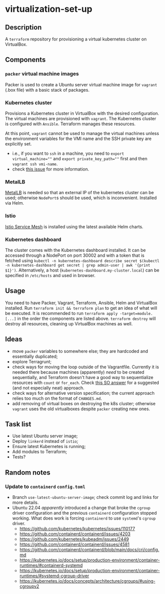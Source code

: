 # virtualization-set-up

## Description

A `terraform` repository for provisioning a virtual kubernetes cluster on VirtualBox.

## Components

### `packer` virtual machine images

Packer is used to create a Ubuntu server virtual machine image for `vagrant` (.box file) with a basic stack of packages.

### Kubernetes cluster

Provisions a Kubernetes cluster in VirtualBox with the desired configuration. The virtual machines are provisioned with `vagrant`. The Kubernetes cluster is configured with `Ansible`. Terraform manages these resources.

At this point, `vagrant` cannot be used to manage the virtual machines unless the environment variables for the VMI name and the SSH private key are explicitly set.

- i.e., if you want to `ssh` in a machine, you need to `export virtual_machine=""` and `export private_key_path=""` first and then `vagrant ssh vmi-name`.
- check [this issue](https://github.com/bmatcuk/terraform-provider-vagrant/issues/21) for more information.

### MetalLB

[MetalLB](https://metallb.universe.tf/) is needed so that an external IP of the kubernetes cluster can be used; otherwise `NodePort`s should be used, which is inconvenient. Installed via Helm.

### Istio

[Istio Service Mesh](https://istio.io/latest/) is installed using the latest available Helm charts.

### Kubernetes dashboard

The cluster comes with the Kubernetes dashboard installed. It can be accessed through a NodePort on port 30002 and with a token that is fetched using `kubectl -n kubernetes-dashboard describe secret $(kubectl -n kubernetes-dashboard get secret | grep admin-user | awk '{print $1}')`.
Alternatively, a host (`kubernetes-dashboard.my-cluster.local`) can be specified in `/etc/hosts` and used in browser.

## Usage

You need to have Packer, Vagrant, Terraform, Ansible, Helm and VirtualBox installed.
Run `terraform init && terraform plan` to get an idea of what will be executed. It is recommended to run `terraform apply -target=module.[...]` in the order the components are listed above. `terraform destroy` will destroy all resources, cleaning up VirtualBox machines as well.

## Ideas

- move `packer` variables to somewhere else; they are hardcoded and essentially duplicated;
- explore Terragrunt;
- check ways for moving the loop outside of the Vagrantfile. Currently it is needed there because machines (apparently) _need_ to be created sequentially, and Terraform doesn't have a good way to sequentialize resources with `count` or `for_each`. Check [this SO answer](https://stackoverflow.com/a/64749410/10785101) for a suggested (and not especially neat) approach.
- check ways for alternative version specification; the current approach relies too much on the format of `CHANGES.md`.
- add removing of virtual boxes on destroying the k8s cluster; otherwise `vagrant` uses the old virtualboxes despite `packer` creating new ones.

## Task list

- Use latest Ubuntu server image;
- Deploy `linkerd` instead of `istio`;
- Ensure latest Kubernetes is running;
- Add modules to Terraform;
- Tests?

## Random notes

### Update to `containerd` `config.toml`

- Branch `use-latest-ubuntu-server-image`; check commit log and links for more details.
- Ubuntu 22.04 _apparently_ introduced a change that broke the `cgroup` driver configuration and the previous `containerd` configuration stopped working. What does work is forcing `containerd` to use `systemd`'s `cgroup` driver.
  - https://github.com/kubernetes/kubernetes/issues/110177
  - https://github.com/containerd/containerd/issues/4203
  - https://github.com/kubernetes/kubeadm/issues/2449
  - https://github.com/containerd/containerd/issues/4581
  - https://github.com/containerd/containerd/blob/main/docs/cri/config.md
  - https://kubernetes.io/docs/setup/production-environment/container-runtimes/#containerd-systemd
  - https://kubernetes.io/docs/setup/production-environment/container-runtimes/#systemd-cgroup-driver
  - https://kubernetes.io/docs/concepts/architecture/cgroups/#using-cgroupv2
